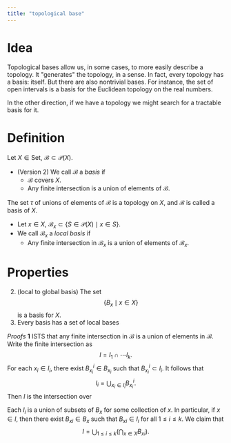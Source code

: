 ```yaml
---
title: "topological base"
---
```


# Idea
Topological bases allow us, in some cases, to more easily describe a topology. It "generates" the topology, in a sense. In fact, every topology has a basis: itself. But there are also nontrivial bases. For instance, the set of open intervals is a basis for the Euclidean topology on the real numbers.

In the other direction, if we have a topology we might search for a tractable basis for it.

# Definition
Let $X\in\text{Set}$, $\mathcal{B}\subset \mathcal{P}(X)$.  
- (Version 2) We call $\mathcal{B}$ a *basis* if 
	- $\mathcal{B}$ covers $X$.
	- Any finite intersection is a union of elements of $\mathcal{B}$.

The set $\tau$ of unions of elements of $\mathcal{B}$ is a topology on $X$, and $\mathcal{B}$ is called a basis of $X$.

- Let $x\in X$, $\mathcal{B}_x\subset \{S\in \mathcal{P}(X)\mid x\in S\}$.
- We call $\mathcal{B}_x$ a *local basis* if
	- Any finite intersection in $\mathcal{B}_x$ is a union of elements of $\mathcal{B}_x$.

# Properties
2. (local to global basis) The set $$\{B_x\mid x\in X\}$$ is a basis for $X$.
3. Every basis has a set of local bases

*Proofs*
**1**
ISTS that any finite intersection in $\mathcal{B}$ is a union of elements in $\mathcal{B}$. Write the finite intersection as $$I=I_1\cap\cdots I_k.$$ For each $x_i\in I_i$, there exist $B_{x_i}^i\in B_{x_i}$ such that $B_{x_i}^i\subset I_i$. It follows that $$I_i=\bigcup_{x_i\in I_i}B_{x_i}^i.$$ Then $I$ is the intersection over 

Each $I_i$ is a union of subsets of $B_x$ for some collection of $x$. In particular, if $x\in I$, then there exist $B_{xi}\in B_x$ such that $B_{xi}\in I_i$ for all $1\leq i \leq k$. We claim that $$I=\bigcup_{1\leq i\leq k} \left(\bigcap_{x\in X}B_{xi}\right).$$

